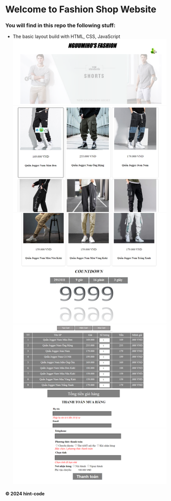 # Welcome to Fashion Shop Website
### You will find in this repo the following stuff:
* The basic layout build with HTML, CSS, JavaScript
![](https://github.com/ngmiho/fashionshopwebsite/blob/main/images/readme/layout1.png)
![](https://github.com/ngmiho/fashionshopwebsite/blob/main/images/readme/layout2.png)
![](https://github.com/ngmiho/fashionshopwebsite/blob/main/images/readme/layout3.png)
![](https://github.com/ngmiho/fashionshopwebsite/blob/main/images/readme/layout4.png)
![](https://github.com/ngmiho/fashionshopwebsite/blob/main/images/readme/layout5.png)
#### © 2024 hint-code